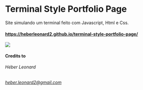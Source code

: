 # Terminal Style Portfolio Page

Site simulando um terminal feito com Javascript, Html e Css.
#### https://heberleonard2.github.io/terminal-style-portfolio-page/

![](https://user-images.githubusercontent.com/51919658/86963051-477f2400-c13a-11ea-9d34-22885d426c10.gif)

#### Credits to
###### Héber Leonard
###### heber.leonard2@gmail.com
